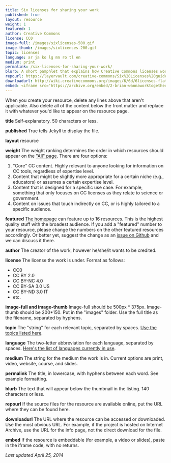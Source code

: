 ```yaml
---
title: Six licenses for sharing your work
published: true
layout: resource
weight: 1
featured: 1
author: Creative Commons
license: CC0
image-full: /images/sixlicenses-500.gif
image-thumb: /images/sixlicenses-200.gif
topic: licenses
language: ar ja ko lg mn ro tl en
medium: print
permalink: /six-licenses-for-sharing-your-work/
blurb: A short pamphlet that explains how Creative Commons licenses work.
repourl: https://layervault.com/creative-commons/Six%20Licenses%20guide
downloadurl: http://wiki.creativecommons.org/images/6/6d/6licenses-flat.pdf
embed: <iframe src="https://archive.org/embed/2-brian-wannaworktogether" width="640" height="480" frameborder="0" webkitallowfullscreen="true" mozallowfullscreen="true" allowfullscreen></iframe>
---
```


When you create your resource, delete any lines above that aren't applicable. Also delete all of the content below the front matter and replace it with whatever you'd like to appear on the resource page.

**title**
Self-explanatory. 50 characters or less.

**published**
True tells Jekyll to display the file.

**layout**
resource

**weight**
The weight ranking determines the order in which resources should appear on the ["All" page](http://resources.creativecommons.org/all/). There are four options:

1. "Core" CC content. Highly relevant to anyone looking for information on CC tools, regardless of expertise level.
2. Content that might be slightly more appropriate for a certain niche (e.g., educators) or assumes a certain expertise level.
3. Content that is designed for a specific use case. For example, something that only focuses on CC licenses as they relate to science or government.
4. Content on issues that touch indirectly on CC, or is highly tailored to a specific audience.

**featured**
[The homepage](http://resources.creativecommons.org/) can feature up to 16 resources. This is the highest quality stuff with the broadest audience. If you add a "featured" number to your resource, please change the numbers on the other featured resources accordingly. Or better yet, suggest the change as an [issue on Github](https://github.com/creativecommons/cc-resource-archive/issues) and we can discuss it there.

**author**
The creator of the work, however he/she/it wants to be credited.

**license**
The license the work is under. Format as follows:
- CC0
- CC BY 2.0
- CC BY-NC 4.0
- CC BY-SA 3.0 US
- CC BY-ND 3.0 IT
- etc.

**image-full and image-thumb**
Image-full should be 500px * 375px. Image-thumb should be 200*150. Put in the "images" folder. Use the full title as the filename, separated by hyphens.

**topic**
The "string" for each relevant topic, separated by spaces. [Use the topics listed here](https://github.com/creativecommons/cc-resource-archive/blob/gh-pages/_data/topics.yml).

**language**
The two-letter abbreviation for each language, separated by spaces. [Here's the list of languages currently in use](https://github.com/creativecommons/cc-resource-archive/blob/gh-pages/_data/languages.yml).

**medium**
The string for the medium the work is in. Current options are print, video, website, course, and slides.

**permalink**
The title, in lowercase, with hyphens between each word. See example formatting.

**blurb**
The text that will appear below the thumbnail in the listing. 140 characters or less.

**repourl**
If the source files for the resource are available online, put the URL where they can be found here.

**downloadurl**
The URL where the resource can be accessed or downloaded. Use the most obvious URL. For example, if the project is hosted on Internet Archive, use the URL for the info page, not the direct download for the file.

**embed**
If the resource is embeddable (for example, a video or slides), paste in the iframe code, with no returns.



*Last updated April 25, 2014*